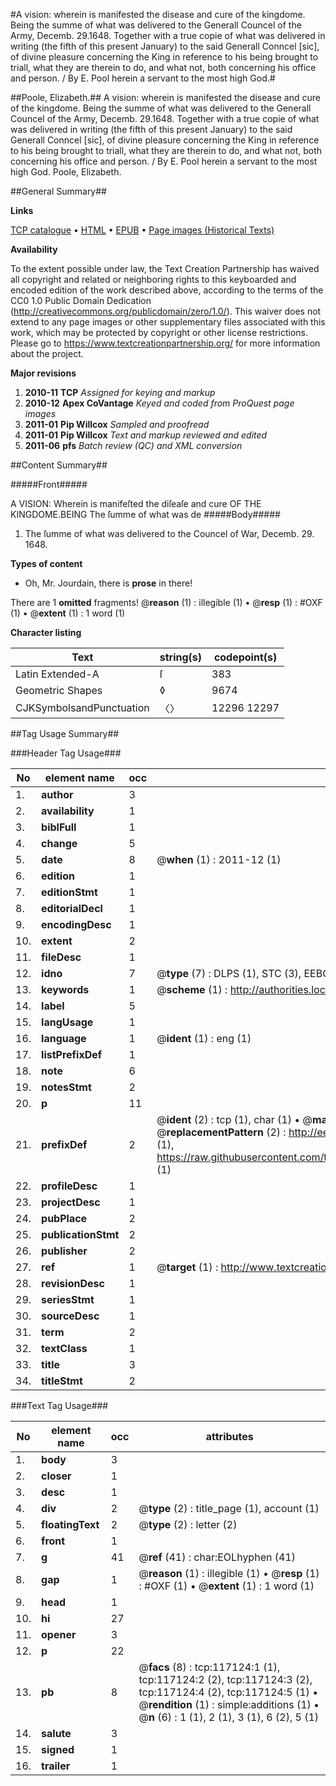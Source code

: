 #A vision: wherein is manifested the disease and cure of the kingdome. Being the summe of what was delivered to the Generall Councel of the Army, Decemb. 29.1648. Together with a true copie of what was delivered in writing (the fifth of this present January) to the said Generall Conncel [sic], of divine pleasure concerning the King in reference to his being brought to triall, what they are therein to do, and what not, both concerning his office and person. / By E. Pool herein a servant to the most high God.#

##Poole, Elizabeth.##
A vision: wherein is manifested the disease and cure of the kingdome. Being the summe of what was delivered to the Generall Councel of the Army, Decemb. 29.1648. Together with a true copie of what was delivered in writing (the fifth of this present January) to the said Generall Conncel [sic], of divine pleasure concerning the King in reference to his being brought to triall, what they are therein to do, and what not, both concerning his office and person. / By E. Pool herein a servant to the most high God.
Poole, Elizabeth.

##General Summary##

**Links**

[TCP catalogue](http://www.ota.ox.ac.uk/tcp/)  • 
[HTML](http://tei.it.ox.ac.uk/tcp/Texts-HTML/free/A90/A90820.html)  • 
[EPUB](http://tei.it.ox.ac.uk/tcp/Texts-EPUB/free/A90/A90820.epub) • 
[Page images (Historical Texts)](https://historicaltexts.jisc.ac.uk/eebo-99864892e)

**Availability**

To the extent possible under law, the Text Creation Partnership has waived all copyright and related or neighboring rights to this keyboarded and encoded edition of the work described above, according to the terms of the CC0 1.0 Public Domain Dedication (http://creativecommons.org/publicdomain/zero/1.0/). This waiver does not extend to any page images or other supplementary files associated with this work, which may be protected by copyright or other license restrictions. Please go to https://www.textcreationpartnership.org/ for more information about the project.

**Major revisions**

1. __2010-11__ __TCP__ *Assigned for keying and markup*
1. __2010-12__ __Apex CoVantage__ *Keyed and coded from ProQuest page images*
1. __2011-01__ __Pip Willcox__ *Sampled and proofread*
1. __2011-01__ __Pip Willcox__ *Text and markup reviewed and edited*
1. __2011-06__ __pfs__ *Batch review (QC) and XML conversion*

##Content Summary##

#####Front#####

A VISION: Wherein is manifeſted the diſeaſe and cure OF THE
KINGDOME.BEING The ſumme of what was de
#####Body#####

1. The ſumme of what was delivered to the Councel of War,
Decemb. 29. 1648.

**Types of content**

  * Oh, Mr. Jourdain, there is **prose** in there!

There are 1 **omitted** fragments! 
 @__reason__ (1) : illegible (1)  •  @__resp__ (1) : #OXF (1)  •  @__extent__ (1) : 1 word (1)

**Character listing**


|Text|string(s)|codepoint(s)|
|---|---|---|
|Latin Extended-A|ſ|383|
|Geometric Shapes|◊|9674|
|CJKSymbolsandPunctuation|〈〉|12296 12297|

##Tag Usage Summary##

###Header Tag Usage###

|No|element name|occ|attributes|
|---|---|---|---|
|1.|__author__|3||
|2.|__availability__|1||
|3.|__biblFull__|1||
|4.|__change__|5||
|5.|__date__|8| @__when__ (1) : 2011-12 (1)|
|6.|__edition__|1||
|7.|__editionStmt__|1||
|8.|__editorialDecl__|1||
|9.|__encodingDesc__|1||
|10.|__extent__|2||
|11.|__fileDesc__|1||
|12.|__idno__|7| @__type__ (7) : DLPS (1), STC (3), EEBO-CITATION (1), PROQUEST (1), VID (1)|
|13.|__keywords__|1| @__scheme__ (1) : http://authorities.loc.gov/ (1)|
|14.|__label__|5||
|15.|__langUsage__|1||
|16.|__language__|1| @__ident__ (1) : eng (1)|
|17.|__listPrefixDef__|1||
|18.|__note__|6||
|19.|__notesStmt__|2||
|20.|__p__|11||
|21.|__prefixDef__|2| @__ident__ (2) : tcp (1), char (1)  •  @__matchPattern__ (2) : ([0-9\-]+):([0-9IVX]+) (1), (.+) (1)  •  @__replacementPattern__ (2) : http://eebo.chadwyck.com/downloadtiff?vid=$1&page=$2 (1), https://raw.githubusercontent.com/textcreationpartnership/Texts/master/tcpchars.xml#$1 (1)|
|22.|__profileDesc__|1||
|23.|__projectDesc__|1||
|24.|__pubPlace__|2||
|25.|__publicationStmt__|2||
|26.|__publisher__|2||
|27.|__ref__|1| @__target__ (1) : http://www.textcreationpartnership.org/docs/. (1)|
|28.|__revisionDesc__|1||
|29.|__seriesStmt__|1||
|30.|__sourceDesc__|1||
|31.|__term__|2||
|32.|__textClass__|1||
|33.|__title__|3||
|34.|__titleStmt__|2||


###Text Tag Usage###

|No|element name|occ|attributes|
|---|---|---|---|
|1.|__body__|3||
|2.|__closer__|1||
|3.|__desc__|1||
|4.|__div__|2| @__type__ (2) : title_page (1), account (1)|
|5.|__floatingText__|2| @__type__ (2) : letter (2)|
|6.|__front__|1||
|7.|__g__|41| @__ref__ (41) : char:EOLhyphen (41)|
|8.|__gap__|1| @__reason__ (1) : illegible (1)  •  @__resp__ (1) : #OXF (1)  •  @__extent__ (1) : 1 word (1)|
|9.|__head__|1||
|10.|__hi__|27||
|11.|__opener__|3||
|12.|__p__|22||
|13.|__pb__|8| @__facs__ (8) : tcp:117124:1 (1), tcp:117124:2 (2), tcp:117124:3 (2), tcp:117124:4 (2), tcp:117124:5 (1)  •  @__rendition__ (1) : simple:additions (1)  •  @__n__ (6) : 1 (1), 2 (1), 3 (1), 6 (2), 5 (1)|
|14.|__salute__|3||
|15.|__signed__|1||
|16.|__trailer__|1||
